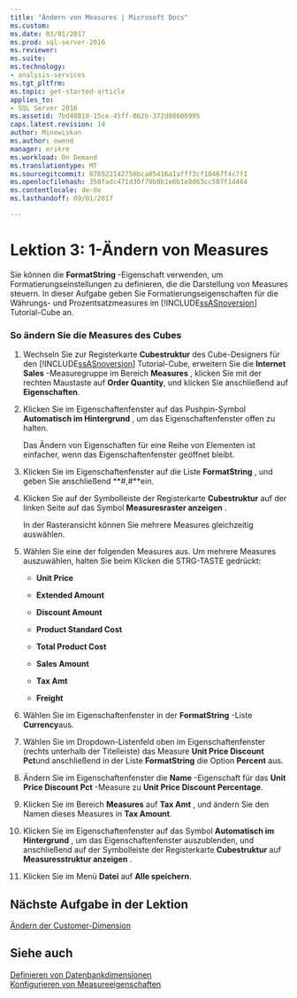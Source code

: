 ```yaml
---
title: "Ändern von Measures | Microsoft Docs"
ms.custom: 
ms.date: 03/01/2017
ms.prod: sql-server-2016
ms.reviewer: 
ms.suite: 
ms.technology:
- analysis-services
ms.tgt_pltfrm: 
ms.topic: get-started-article
applies_to:
- SQL Server 2016
ms.assetid: 7bd48810-15ce-45ff-862b-372d08606995
caps.latest.revision: 14
author: Minewiskan
ms.author: owend
manager: erikre
ms.workload: On Demand
ms.translationtype: MT
ms.sourcegitcommit: 876522142756bca05416a1afff3cf10467f4c7f1
ms.openlocfilehash: 350fadc471d30f79b8b1e6b1e8d63cc507f1d484
ms.contentlocale: de-de
ms.lasthandoff: 09/01/2017

---
```

# <a name="lesson-3-1---modifying-measures"></a>Lektion 3: 1-Ändern von Measures
Sie können die **FormatString** -Eigenschaft verwenden, um Formatierungseinstellungen zu definieren, die die Darstellung von Measures steuern. In dieser Aufgabe geben Sie Formatierungseigenschaften für die Währungs- und Prozentsatzmeasures im [!INCLUDE[ssASnoversion](../includes/ssasnoversion-md.md)] Tutorial-Cube an.  
  
### <a name="to-modify-the-measures-of-the-cube"></a>So ändern Sie die Measures des Cubes  
  
1.  Wechseln Sie zur Registerkarte **Cubestruktur** des Cube-Designers für den [!INCLUDE[ssASnoversion](../includes/ssasnoversion-md.md)] Tutorial-Cube, erweitern Sie die **Internet Sales** -Measuregruppe im Bereich **Measures** , klicken Sie mit der rechten Maustaste auf **Order Quantity**, und klicken Sie anschließend auf **Eigenschaften**.  
  
2.  Klicken Sie im Eigenschaftenfenster auf das Pushpin-Symbol **Automatisch im Hintergrund** , um das Eigenschaftenfenster offen zu halten.  
  
    Das Ändern von Eigenschaften für eine Reihe von Elementen ist einfacher, wenn das Eigenschaftenfenster geöffnet bleibt.  
  
3.  Klicken Sie im Eigenschaftenfenster auf die Liste **FormatString** , und geben Sie anschließend **#,#**ein.  
  
4.  Klicken Sie auf der Symbolleiste der Registerkarte **Cubestruktur** auf der linken Seite auf das Symbol **Measuresraster anzeigen** .  
  
    In der Rasteransicht können Sie mehrere Measures gleichzeitig auswählen.  
  
5.  Wählen Sie eine der folgenden Measures aus. Um mehrere Measures auszuwählen, halten Sie beim Klicken die STRG-TASTE gedrückt:  
  
    -   **Unit Price**  
  
    -   **Extended Amount**  
  
    -   **Discount Amount**  
  
    -   **Product Standard Cost**  
  
    -   **Total Product Cost**  
  
    -   **Sales Amount**  
  
    -   **Tax Amt**  
  
    -   **Freight**  
  
6.  Wählen Sie im Eigenschaftenfenster in der **FormatString** -Liste **Currency**aus.  
  
7.  Wählen Sie im Dropdown-Listenfeld oben im Eigenschaftenfenster (rechts unterhalb der Titelleiste) das Measure **Unit Price Discount Pct**und anschließend in der Liste **FormatString** die Option **Percent** aus.  
  
8.  Ändern Sie im Eigenschaftenfenster die **Name** -Eigenschaft für das **Unit Price Discount Pct** -Measure zu **Unit Price Discount Percentage**.  
  
9. Klicken Sie im Bereich **Measures** auf **Tax Amt** , und ändern Sie den Namen dieses Measures in **Tax Amount**.  
  
10. Klicken Sie im Eigenschaftenfenster auf das Symbol **Automatisch im Hintergrund** , um das Eigenschaftenfenster auszublenden, und anschließend auf der Symbolleiste der Registerkarte **Cubestruktur** auf **Measuresstruktur anzeigen** .  
  
11. Klicken Sie im Menü **Datei** auf **Alle speichern**.  
  
## <a name="next-task-in-lesson"></a>Nächste Aufgabe in der Lektion  
[Ändern der Customer-Dimension](../analysis-services/lesson-3-2-modifying-the-customer-dimension.md)  
  
## <a name="see-also"></a>Siehe auch  
[Definieren von Datenbankdimensionen](../analysis-services/multidimensional-models/define-database-dimensions.md)  
[Konfigurieren von Measureeigenschaften](../analysis-services/multidimensional-models/configure-measure-properties.md)  
  
  
  

